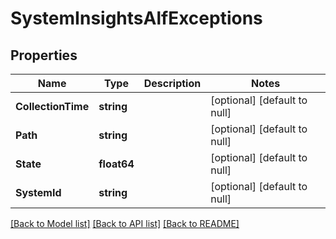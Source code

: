 # SystemInsightsAlfExceptions

## Properties
Name | Type | Description | Notes
------------ | ------------- | ------------- | -------------
**CollectionTime** | **string** |  | [optional] [default to null]
**Path** | **string** |  | [optional] [default to null]
**State** | **float64** |  | [optional] [default to null]
**SystemId** | **string** |  | [optional] [default to null]

[[Back to Model list]](../README.md#documentation-for-models) [[Back to API list]](../README.md#documentation-for-api-endpoints) [[Back to README]](../README.md)


